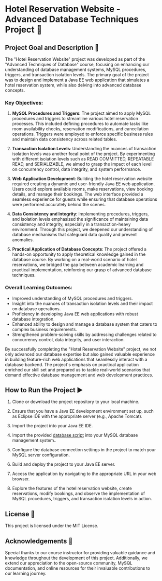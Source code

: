 # Hotel Reservation Website - Advanced Database Techniques Project 🏨

## Project Goal and Description 📝

The "Hotel Reservation Website" project was developed as part of the "Advanced Techniques of Database" course, focusing on enhancing our understanding of database management systems, MySQL procedures, triggers, and transaction isolation levels. The primary goal of the project was to design and implement a Java EE web application that simulates a hotel reservation system, while also delving into advanced database concepts.

### Key Objectives:

1. **MySQL Procedures and Triggers**: The project aimed to apply MySQL procedures and triggers to streamline various hotel reservation processes. This included defining procedures to automate tasks like room availability checks, reservation modifications, and cancellation operations. Triggers were employed to enforce specific business rules and maintain data consistency across related tables.

2. **Transaction Isolation Levels**: Understanding the nuances of transaction isolation levels was another focal point of the project. By experimenting with different isolation levels such as READ COMMITTED, REPEATABLE READ, and SERIALIZABLE, we aimed to grasp the impact of each level on concurrency control, data integrity, and system performance.

3. **Web Application Development**: Building the hotel reservation website required creating a dynamic and user-friendly Java EE web application. Users could explore available rooms, make reservations, view booking details, and manage their bookings. The web interface provided a seamless experience for guests while ensuring that database operations were performed accurately behind the scenes.

4. **Data Consistency and Integrity**: Implementing procedures, triggers, and isolation levels emphasized the significance of maintaining data consistency and integrity, especially in a transaction-heavy environment. Through this project, we deepened our understanding of database mechanisms that safeguard data quality and prevent anomalies.

5. **Practical Application of Database Concepts**: The project offered a hands-on opportunity to apply theoretical knowledge gained in the database course. By working on a real-world scenario of hotel reservations, we bridged the gap between academic learning and practical implementation, reinforcing our grasp of advanced database techniques.

### Overall Learning Outcomes:

- Improved understanding of MySQL procedures and triggers.
- Insight into the nuances of transaction isolation levels and their impact on database operations.
- Proficiency in developing Java EE web applications with robust database integration.
- Enhanced ability to design and manage a database system that caters to complex business requirements.
- Strengthened problem-solving skills by addressing challenges related to concurrency control, data integrity, and user interaction.

By successfully completing the "Hotel Reservation Website" project, we not only advanced our database expertise but also gained valuable experience in building feature-rich web applications that seamlessly interact with a database backend. The project's emphasis on practical application enriched our skill set and prepared us to tackle real-world scenarios that demand effective database management and web development practices.

## How to Run the Project ▶️

1. Clone or download the project repository to your local machine.

2. Ensure that you have a Java EE development environment set up, such as Eclipse IDE with the appropriate server (e.g., Apache Tomcat).

3. Import the project into your Java EE IDE.

4. Import the provided [database script](https://github.com/Jacoub-Bakir/JEE-Marriott-Hotel/Mariott_Hotel_Script.sql) into your MySQL database management system..

5. Configure the database connection settings in the project to match your MySQL server configuration.

6. Build and deploy the project to your Java EE server.

7. Access the application by navigating to the appropriate URL in your web browser.

8. Explore the features of the hotel reservation website, create reservations, modify bookings, and observe the implementation of MySQL procedures, triggers, and transaction isolation levels in action.

## License 📄

This project is licensed under the MIT License.

## Acknowledgements 🙏

Special thanks to our course instructor for providing valuable guidance and knowledge throughout the development of this project. Additionally, we extend our appreciation to the open-source community, MySQL documentation, and online resources for their invaluable contributions to our learning journey.
